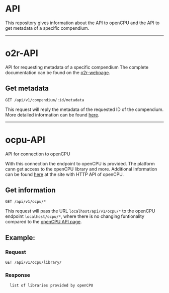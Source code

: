 # API
This repository gives information about the API to openCPU and the API to get metadata of a specific compendium.

---

# o2r-API
API for requesting metadata of a specific compendium
The complete documentation can be found on the [o2r-webpage](http://o2r.info/o2r-web-api).

## Get metadata

`GET /api/v1/compendium/:id/metadata`

This request will reply the metadata of the requested ID of the compendium.
More detailed information can be found [here](http://o2r.info/o2r-web-api/compendium/metadata/).

---

# ocpu-API
API for connection to openCPU

With this connection the endpoint to openCPU is provided. The platform cann get access to the openCPU library and more. 
Additional Information can be found [here](https://www.opencpu.org/api.html) at the site with HTTP API of openCPU.

## Get information

`GET /api/v1/ocpu/*`

This request will pass the URL `localhost/api/v1/ocpu/*` to the openCPU endpoint `localhost/ocpu/*`, 
where there is no changing funtionality compared to the [openCPU API page](https://www.opencpu.org/api.html).

## Example:

### Request

`GET /api/v1/ocpu/library/`

### Response

```
  list of libraries provided by openCPU
```
